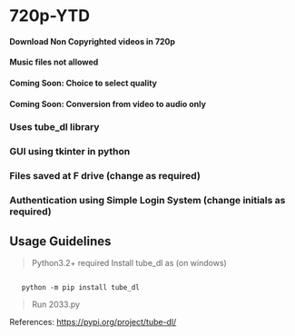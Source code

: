 # 720p-YTD
#### Download Non Copyrighted videos in 720p 
#### Music files not allowed
#### Coming Soon: Choice to select quality
#### Coming Soon: Conversion from video to audio only
### Uses tube_dl library
### GUI using tkinter in python
### Files saved at F drive (change as required)
### Authentication using Simple Login System (change initials as required)
## Usage Guidelines
   > Python3.2+ required
Install tube_dl as (on windows)
   
```

   python -m pip install tube_dl
```
 >Run 2033.py

References: https://pypi.org/project/tube-dl/

